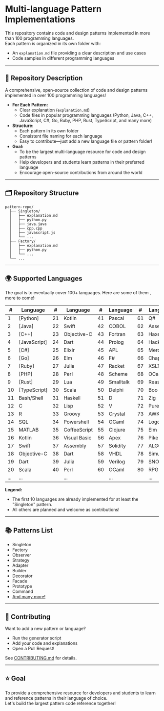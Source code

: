 # Multi-language Pattern Implementations

This repository contains code and design patterns implemented in more than 100 programming languages.  
Each pattern is organized in its own folder with:
- An `explanation.md` file providing a clear description and use cases
- Code samples in different programming languages

---

## 📝 Repository Description

A comprehensive, open-source collection of code and design patterns implemented in over 100 programming languages!

- **For Each Pattern:**  
  - Clear explanation (`explanation.md`)
  - Code files in popular programming languages (Python, Java, C++, JavaScript, C#, Go, Ruby, PHP, Rust, TypeScript, and many more)
- **Structure:**  
  - Each pattern in its own folder
  - Consistent file naming for each language
  - Easy to contribute—just add a new language file or pattern folder!
- **Goal:**  
  - To be the largest multi-language resource for code and design patterns
  - Help developers and students learn patterns in their preferred language
  - Encourage open-source contributions from around the world

---

## 🗂️ Repository Structure

```
pattern-repo/
  ├── Singleton/
  │   ├── explanation.md
  │   ├── python.py
  │   ├── java.java
  │   ├── cpp.cpp
  │   ├── javascript.js
  │   └── ...
  ├── Factory/
  │   ├── explanation.md
  │   ├── python.py
  │   └── ...
  └── ...
```

---

## 🌍 Supported Languages

The goal is to eventually cover 100+ languages. Here are some of them , more to come!:

| #  | Language         | #  | Language         | #  | Language         | #  | Language         | #  | Language         |
|----|------------------|----|------------------|----|------------------|----|------------------|----|------------------|
| 1  | [Python]         | 21 | Kotlin           | 41 | Pascal           | 61 | Q#               | 81 | ABAP             |
| 2  | [Java]           | 22 | Swift            | 42 | COBOL            | 62 | Assembly         | 82 | Ada              |
| 3  | [C++]            | 23 | Objective-C      | 43 | Fortran          | 63 | Haxe             | 83 | Crystal          |
| 4  | [JavaScript]     | 24 | Dart             | 44 | Prolog           | 64 | Hack             | 84 | Nim              |
| 5  | [C#]             | 25 | Elixir           | 45 | APL              | 65 | Mercury          | 85 | Pony             |
| 6  | [Go]             | 26 | Elm              | 46 | F#               | 66 | Chapel           | 86 | Red              |
| 7  | [Ruby]           | 27 | Julia            | 47 | Racket           | 67 | XSLT             | 87 | VHDL             |
| 8  | [PHP]            | 28 | Perl             | 48 | Scheme           | 68 | OCaml            | 88 | Verilog          |
| 9  | [Rust]           | 29 | Lua              | 49 | Smalltalk        | 69 | ReasonML         | 89 | Eiffel           |
| 10 | [TypeScript]     | 30 | Scala            | 50 | Delphi           | 70 | Boo              | 90 | Forth            |
| 11 | Bash/Shell       | 31 | Haskell          | 51 | D                | 71 | Zig              | 91 | Zig              |
| 12 | C                | 32 | Lisp             | 52 | V                | 72 | PureScript       | 92 | Ring             |
| 13 | R                | 33 | Groovy           | 53 | Crystal          | 73 | AWK              | 93 | GDScript         |
| 14 | SQL              | 34 | Powershell       | 54 | OCaml            | 74 | Logo             | 94 | Max/MSP          |
| 15 | MATLAB           | 35 | CoffeeScript     | 55 | Clojure          | 75 | Elm              | 95 | Rebol            |
| 16 | Kotlin           | 36 | Visual Basic     | 56 | Apex             | 76 | Pike             | 96 | Squirrel         |
| 17 | Swift            | 37 | Assembly         | 57 | Solidity         | 77 | ALGOL            | 97 | SmallBASIC       |
| 18 | Objective-C      | 38 | Dart             | 58 | VHDL             | 78 | Simula           | 98 | Yorick           |
| 19 | Dart             | 39 | Julia            | 59 | Verilog          | 79 | SNOBOL           | 99 | ZPL              |
| 20 | Scala            | 40 | Perl             | 60 | OCaml            | 80 | RPG              |100 | Datalog          |
| ...| ...              |    | ...              |    | ...              |    | ...              |    | ...              |

**Legend:**  
- The first 10 languages are already implemented for at least the "Singleton" pattern.  
- All others are planned and welcome as contributions!

---

## 📚 Patterns List

- Singleton
- Factory
- Observer
- Strategy
- Adapter
- Builder
- Decorator
- Facade
- Prototype
- Command
- [And many more!](#)

---

## 🤝 Contributing

Want to add a new pattern or language?  
- Run the generator script  
- Add your code and explanations  
- Open a Pull Request!

See [CONTRIBUTING.md](CONTRIBUTING.md) for details.

---

## ⭐ Goal

To provide a comprehensive resource for developers and students to learn and reference patterns in their language of choice.  
Let's build the largest pattern code reference together!
